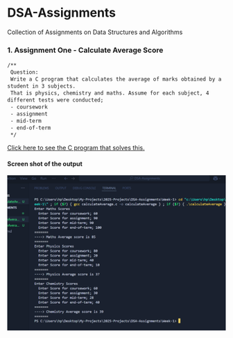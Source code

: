 # DSA-Assignments
Collection of Assignments on Data Structures and Algorithms

### 1. Assignment One - Calculate Average Score
```
/**
 Question:
 Write a C program that calculates the average of marks obtained by a student in 3 subjects. 
 That is physics, chemistry and maths. Assume for each subject, 4 different tests were conducted;
 - coursework
 - assignment
 - mid-term
 - end-of-term
 */
```

[Click here to see the C program that solves this.](./Week-1/calculateAverage.c)

#### Screen shot of the output
![assignment one](./screenshots/average-calculation-program-output.png)